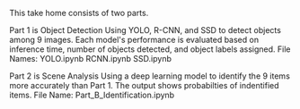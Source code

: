 This take home consists of two parts. 

Part 1 is Object Detection
Using YOLO, R-CNN, and SSD to detect objects among 9 images. Each model's performance is evaluated based on inference time, number of objects detected, and object labels assigned.
File Names:
YOLO.ipynb
RCNN.ipynb
SSD.ipynb

Part 2 is Scene Analysis
Using a deep learning model to identify the 9 items more accurately than Part 1. The output shows probabilties of indentified items. 
File Name: Part_B_Identification.ipynb
